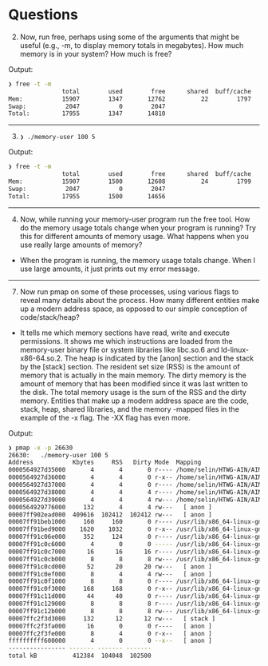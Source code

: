 # Questions

2.  Now, run free, perhaps using some of the arguments that might
    be useful (e.g., -m, to display memory totals in megabytes). How
    much memory is in your system? How much is free? 

Output:
```sh
❯ free -t -m
               total        used        free      shared  buff/cache   available
Mem:           15907        1347       12762          22        1797       14223
Swap:           2047           0        2047
Total:         17955        1347       14810
```
-----------------------------

3. `❯ ./memory-user 100 5`

Output:
```sh
❯ free -t -m
               total        used        free      shared  buff/cache   available
Mem:           15907        1500       12608          24        1799       14069
Swap:           2047           0        2047
Total:         17955        1500       14656
```
-----------------------------

4. Now, while running your memory-user program run the free
   tool. How do the memory usage totals change when your program
   is running? Try this for different amounts of memory usage. 
   What happens when you use really large amounts of memory?

- When the program is running, the memory usage totals change. 
  When I use large amounts, it just prints out my error message.
-----------------------------

7. Now run pmap on some of these processes, using various flags 
   to reveal many details about the process. How many different 
   entities make up a modern address space, as opposed to our 
   simple conception of code/stack/heap?

- It tells me which memory sections have read, write and execute permissions.
  It shows me which instructions are loaded from the memory-user binary file or
  system libraries like libc.so.6 and ld-linux-x86-64.so.2.
  The heap is indicated by the [anon] section and the stack by the [stack] section.
  The resident set size (RSS) is the amount of memory that is actually in the main memory.
  The dirty memory is the amount of memory that has been modified since it was last written to the disk.
  The total memory usage is the sum of the RSS and the dirty memory.
  Entities that make up a modern address space are the code, stack, heap, shared libraries, and the memory  -mapped files in the example of the -x flag. The -XX flag has even more.

Output:
```sh
❯ pmap -x -p 26630
26630:   ./memory-user 100 5
Address           Kbytes     RSS   Dirty Mode  Mapping
0000564927d35000       4       4       0 r---- /home/selin/HTWG-AIN/AIN3/bsys/vm-intro/memory-user
0000564927d36000       4       4       0 r-x-- /home/selin/HTWG-AIN/AIN3/bsys/vm-intro/memory-user
0000564927d37000       4       4       0 r---- /home/selin/HTWG-AIN/AIN3/bsys/vm-intro/memory-user
0000564927d38000       4       4       4 r---- /home/selin/HTWG-AIN/AIN3/bsys/vm-intro/memory-user
0000564927d39000       4       4       4 rw--- /home/selin/HTWG-AIN/AIN3/bsys/vm-intro/memory-user
0000564929776000     132       4       4 rw---   [ anon ]
00007ff902ead000  409616  102412  102412 rw---   [ anon ]
00007ff91beb1000     160     160       0 r---- /usr/lib/x86_64-linux-gnu/libc.so.6
00007ff91bed9000    1620    1032       0 r-x-- /usr/lib/x86_64-linux-gnu/libc.so.6
00007ff91c06e000     352     124       0 r---- /usr/lib/x86_64-linux-gnu/libc.so.6
00007ff91c0c6000       4       0       0 ----- /usr/lib/x86_64-linux-gnu/libc.so.6
00007ff91c0c7000      16      16      16 r---- /usr/lib/x86_64-linux-gnu/libc.so.6
00007ff91c0cb000       8       8       8 rw--- /usr/lib/x86_64-linux-gnu/libc.so.6
00007ff91c0cd000      52      20      20 rw---   [ anon ]
00007ff91c0ef000       8       4       4 rw---   [ anon ]
00007ff91c0f1000       8       8       0 r---- /usr/lib/x86_64-linux-gnu/ld-linux-x86-64.so.2
00007ff91c0f3000     168     168       0 r-x-- /usr/lib/x86_64-linux-gnu/ld-linux-x86-64.so.2
00007ff91c11d000      44      40       0 r---- /usr/lib/x86_64-linux-gnu/ld-linux-x86-64.so.2
00007ff91c129000       8       8       8 r---- /usr/lib/x86_64-linux-gnu/ld-linux-x86-64.so.2
00007ff91c12b000       8       8       8 rw--- /usr/lib/x86_64-linux-gnu/ld-linux-x86-64.so.2
00007ffc2f3d3000     132      12      12 rw---   [ stack ]
00007ffc2f3fa000      16       0       0 r----   [ anon ]
00007ffc2f3fe000       8       4       0 r-x--   [ anon ]
ffffffffff600000       4       0       0 --x--   [ anon ]
---------------- ------- ------- ------- 
total kB          412384  104048  102500
```
